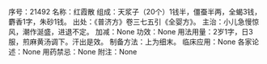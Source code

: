 序号：21492
名称：红霞散
组成：天浆子（20个）1钱半，僵蚕半两，全蝎3钱，麝香1字，朱砂1钱。
出处：《普济方》卷三七五引《全婴方》。
主治：小儿急慢惊风，潮作涎盛，进退不定。
加减：None
功效：None
用法用量：2岁1字，日3服，煎麻黄汤调下。汗出是效。
制备方法：上为细末。
临床应用：None
各家论述：None
用药禁忌：None
附注：None
